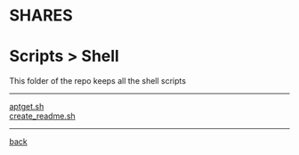 # SHARES
# Scripts > Shell
This folder of the repo keeps all the shell scripts

---------------------------
[aptget.sh](aptget.sh)<br>
[create_readme.sh](create_readme.sh)<br>

---------------------------

[back](../)
